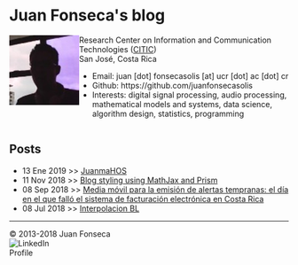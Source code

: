 # Juan Fonseca's blog
<div class="row" style='content: "";display: table;clear: both;width=100%'>
<div class="column" style='float: left;width: 25%;'>
<img src='blog/img/yop.jpeg'>
</div>
<div class="column" style='float: left;width: 75%;'>
Research Center on Information and Communication Technologies (<a href='http://www.citic.ucr.ac.cr/'>CITIC</a>)<br> 
San José, Costa Rica
<ul>
<li>Email: juan [dot] fonsecasolis [at] ucr [dot] ac [dot] cr</li>
<li>Github: https://github.com/juanfonsecasolis</li>
<li>Interests: digital signal processing, audio processing, mathematical models and systems, data science, algorithm design, statistics, programming</li>
</ul>
</div>
</div>

## Posts
* 13 Ene 2019 >> [JuanmaHOS](blog/JFonseca.styling.html)
* 11 Nov 2018 >> [Blog styling using MathJax and Prism](blog/JFonseca.styling.html)
* 08 Sep 2018 >> [Media móvil para la emisión de alertas tempranas: el día en el que falló el sistema de facturación electrónica en Costa Rica](blog/JFonseca.suavizadoTraficoServidorWeb.html)
* 08 Jul 2018 >> [Interpolacion BL](blog/JFonseca.interpolacionBL.html)

---
© 2013-2018 Juan Fonseca<br>
<a href="https://cr.linkedin.com/in/juan-m-fonseca-solis" style="border: medium none;"><img style="float: left;width: 105px;height: 39px" src="https://upload.wikimedia.org/wikipedia/commons/0/01/LinkedIn_Logo.svg" alt="LinkedIn Profile">
